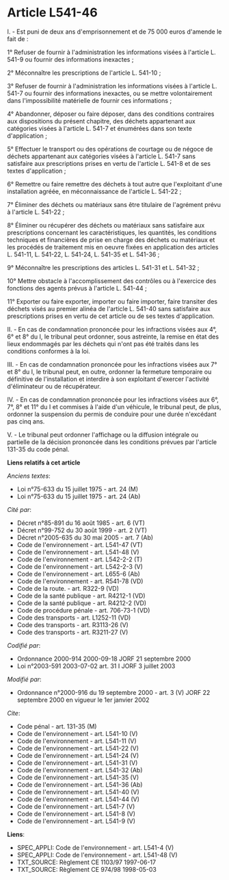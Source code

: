 # Article L541-46

I. - Est puni de deux ans d'emprisonnement et de 75 000 euros d'amende le fait de :

1° Refuser de fournir à l'administration les informations visées à l'article L. 541-9 ou fournir des informations inexactes ;

2° Méconnaître les prescriptions de l'article L. 541-10 ;

3° Refuser de fournir à l'administration les informations visées à l'article L. 541-7 ou fournir des informations inexactes,
ou se mettre volontairement dans l'impossibilité matérielle de fournir ces informations ;

4° Abandonner, déposer ou faire déposer, dans des conditions contraires aux dispositions du présent chapitre, des déchets
appartenant aux catégories visées à l'article L. 541-7 et énumérées dans son texte d'application ;

5° Effectuer le transport ou des opérations de courtage ou de négoce de déchets appartenant aux catégories visées à l'article
L. 541-7 sans satisfaire aux prescriptions prises en vertu de l'article L. 541-8 et de ses textes d'application ;

6° Remettre ou faire remettre des déchets à tout autre que l'exploitant d'une installation agréée, en méconnaissance de
l'article L. 541-22 ;

7° Éliminer des déchets ou matériaux sans être titulaire de l'agrément prévu à l'article L. 541-22 ;

8° Éliminer ou récupérer des déchets ou matériaux sans satisfaire aux prescriptions concernant les caractéristiques, les
quantités, les conditions techniques et financières de prise en charge des déchets ou matériaux et les procédés de traitement
mis en oeuvre fixées en application des articles L. 541-11, L. 541-22, L. 541-24, L. 541-35 et L. 541-36 ;

9° Méconnaître les prescriptions des articles L. 541-31 et L. 541-32 ;

10° Mettre obstacle à l'accomplissement des contrôles ou à l'exercice des fonctions des agents prévus à l'article L. 541-44 ;

11° Exporter ou faire exporter, importer ou faire importer, faire transiter des déchets visés au premier alinéa de l'article
L. 541-40 sans satisfaire aux prescriptions prises en vertu de cet article ou de ses textes d'application.

II. - En cas de condamnation prononcée pour les infractions visées aux 4°, 6° et 8° du I, le tribunal peut ordonner, sous
astreinte, la remise en état des lieux endommagés par les déchets qui n'ont pas été traités dans les conditions conformes à
la loi.

III. - En cas de condamnation prononcée pour les infractions visées aux 7° et 8° du I, le tribunal peut, en outre, ordonner
la fermeture temporaire ou définitive de l'installation et interdire à son exploitant d'exercer l'activité d'éliminateur ou
de récupérateur.

IV. - En cas de condamnation prononcée pour les infractions visées aux 6°, 7°, 8° et 11° du I et commises à l'aide d'un
véhicule, le tribunal peut, de plus, ordonner la suspension du permis de conduire pour une durée n'excédant pas cinq ans.

V. - Le tribunal peut ordonner l'affichage ou la diffusion intégrale ou partielle de la décision prononcée dans les
conditions prévues par l'article 131-35 du code pénal.

**Liens relatifs à cet article**

_Anciens textes_:

  - Loi n°75-633 du 15 juillet 1975 - art. 24 (M)
  - Loi n°75-633 du 15 juillet 1975 - art. 24 (Ab)

_Cité par_:

  - Décret n°85-891 du 16 août 1985 - art. 6 (VT)
  - Décret n°99-752 du 30 août 1999 - art. 2 (VT)
  - Décret n°2005-635 du 30 mai 2005 - art. 7 (Ab)
  - Code de l'environnement - art. L541-47 (VT)
  - Code de l'environnement - art. L541-48 (V)
  - Code de l'environnement - art. L542-2-2 (T)
  - Code de l'environnement - art. L542-2-3 (V)
  - Code de l'environnement - art. L655-6 (Ab)
  - Code de l'environnement - art. R541-78 (VD)
  - Code de la route. - art. R322-9 (VD)
  - Code de la santé publique - art. R4212-1 (VD)
  - Code de la santé publique - art. R4212-2 (VD)
  - Code de procédure pénale - art. 706-73-1 (VD)
  - Code des transports - art. L1252-11 (VD)
  - Code des transports - art. R3113-26 (V)
  - Code des transports - art. R3211-27 (V)

_Codifié par_:

  - Ordonnance 2000-914 2000-09-18 JORF 21 septembre 2000
  - Loi n°2003-591 2003-07-02 art. 31 I JORF 3 juillet 2003

_Modifié par_:

  - Ordonnance n°2000-916 du 19 septembre 2000 - art. 3 (V) JORF 22 septembre 2000 en vigueur le 1er janvier 2002

_Cite_:

  - Code pénal - art. 131-35 (M)
  - Code de l'environnement - art. L541-10 (V)
  - Code de l'environnement - art. L541-11 (V)
  - Code de l'environnement - art. L541-22 (V)
  - Code de l'environnement - art. L541-24 (V)
  - Code de l'environnement - art. L541-31 (V)
  - Code de l'environnement - art. L541-32 (Ab)
  - Code de l'environnement - art. L541-35 (V)
  - Code de l'environnement - art. L541-36 (Ab)
  - Code de l'environnement - art. L541-40 (V)
  - Code de l'environnement - art. L541-44 (V)
  - Code de l'environnement - art. L541-7 (V)
  - Code de l'environnement - art. L541-8 (V)
  - Code de l'environnement - art. L541-9 (V)

**Liens**:

  - SPEC_APPLI: Code de l'environnement - art. L541-4 (V)
  - SPEC_APPLI: Code de l'environnement - art. L541-48 (V)
  - TXT_SOURCE: Règlement CE 1103/97 1997-06-17
  - TXT_SOURCE: Règlement CE 974/98 1998-05-03
